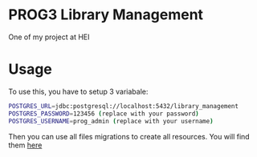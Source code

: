# PROG3 Library Management

One of my project at HEI

# Usage

To use this, you have to setup 3 variabale:
```bash
POSTGRES_URL=jdbc:postgresql://localhost:5432/library_management
POSTGRES_PASSWORD=123456 (replace with your password)
POSTGRES_USERNAME=prog_admin (replace with your username)
```

Then you can use all files migrations to create all resources.
You will find them [here](resources)